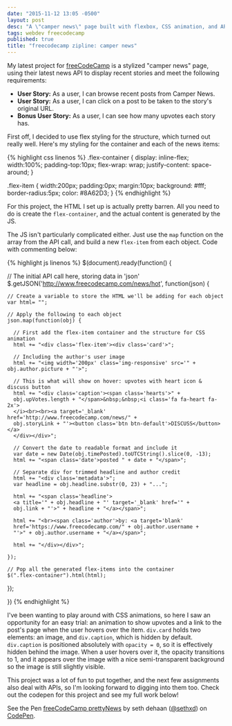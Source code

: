 ```yaml
---
date: "2015-11-12 13:05 -0500"
layout: post
desc: "A \"camper news\" page built with flexbox, CSS animation, and API calls for a freeCodeCamp challenge."
tags: webdev freecodecamp
published: true
title: "freecodecamp zipline: camper news"
---
```



My latest project for [freeCodeCamp](http://www.freecodecamp.com) is a stylized "camper news" page, using their latest news API to display recent stories and meet the following requirements:

- **User Story:** As a user, I can browse recent posts from Camper News.
- **User Story:** As a user, I can click on a post to be taken to the story's original URL.
- **Bonus User Story:** As a user, I can see how many upvotes each story has.

First off, I decided to use flex styling for the structure, which turned out really well. Here's my styling for the container and each of the news items:

{% highlight css linenos %}
.flex-container {
  display: inline-flex;
  width:100%;
  padding-top:10px;
  flex-wrap: wrap;
  justify-content: space-around;
}

.flex-item {
  width:200px;
  padding:0px;
  margin:10px;
  background: #fff;
  border-radius:5px;
  color: #8A62D3;
}
{% endhighlight %}

For this project, the HTML I set up is actually pretty barren. All you need to do is create the `flex-container`, and the actual content is generated by the JS.

The JS isn't particularly complicated either. Just use the `map` function on the array from the API call, and build a new `flex-item` from each object. Code with commenting below:

{% highlight js linenos %}
$(document).ready(function() {

  // The initial API call here, storing data in 'json'
  $.getJSON('http://www.freecodecamp.com/news/hot', function(json) {

	// Create a variable to store the HTML we'll be adding for each object
    var html= "";

	// Apply the following to each object
    json.map(function(obj) {

      // First add the flex-item container and the structure for CSS animation
      html += "<div class='flex-item'><div class='card'>";

      // Including the author's user image
      html += "<img width='200px' class='img-responsive' src='" + obj.author.picture + "'>";

      // This is what will show on hover: upvotes with heart icon & discuss button
      html += "<div class='caption'><span class='hearts'>" +
      obj.upVotes.length + "</span>&nbsp;&nbsp;<i class='fa fa-heart fa-2x'>
      </i><br><br><a target='_blank' href='http://www.freecodecamp.com/news/" +
      obj.storyLink + "'><button class='btn btn-default'>DISCUSS</button></a>
      </div></div>";

      // Convert the date to readable format and include it
      var date = new Date(obj.timePosted).toUTCString().slice(0, -13);
      html += "<span class='date'>posted " + date + "</span>";

      // Separate div for trimmed headline and author credit
      html += "<div class='metadata'>";
      var headline = obj.headline.substr(0, 23) + "...";

      html += "<span class='headline'>
      <a title='" + obj.headline + "' target='_blank' href='" +
      obj.link + "'>" + headline + "</a></span>";

      html += "<br><span class='author'>by: <a target='blank'
      href='https://www.freecodecamp.com/" + obj.author.username +
      "'>" + obj.author.username + "</a></span>";

      html += "</div></div>";

    });

    // Pop all the generated flex-items into the container
    $(".flex-container").html(html);

  });

})
{% endhighlight %}

I've been wanting to play around with CSS animations, so here I saw an opportunity for an easy trial: an animation to show upvotes and a link to the post's page when the user hovers over the item. `div.card` holds two elements: an image, and `div.caption`, which is hidden by default. `div.caption` is positioned absolutely with `opacity = 0`, so it is effectively hidden behind the image. When a user hovers over it, the opacity transitions to 1, and it appears over the image with a nice semi-transparent background so the image is still slightly visible.

This project was a lot of fun to put together, and the next few assignments also deal with APIs, so I'm looking forward to digging into them too. Check out the codepen for this project and see my full work below!

<p data-height="500" data-theme-id="0" data-slug-hash="vNQPdr" data-default-tab="result" data-user="sethxd" data-preview="true" class='codepen'>See the Pen <a href='http://codepen.io/sethxd/pen/vNQPdr/'>freeCodeCamp prettyNews</a> by seth dehaan (<a href='http://codepen.io/sethxd'>@sethxd</a>) on <a href='http://codepen.io'>CodePen</a>.</p>
<script src="//assets.codepen.io/assets/embed/ei.js"> </script>

